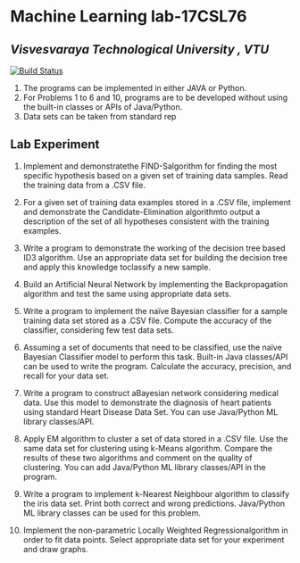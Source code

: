 # Machine Learning lab-17CSL76 
## _Visvesvaraya Technological University , VTU_


[![Build Status](https://travis-ci.org/joemccann/dillinger.svg?branch=master)](https://travis-ci.org/joemccann/dillinger)

1. The programs can be implemented in either JAVA or Python.
2. For Problems 1 to 6 and 10, programs are to be developed without using the built-in
classes or APIs of Java/Python.
3. Data sets can be taken from standard rep


## Lab Experiment
1. Implement and demonstratethe FIND-Salgorithm for finding the most specific
hypothesis based on a given set of training data samples. Read the training data from a
.CSV file.

2. For a given set of training data examples stored in a .CSV file, implement and
demonstrate the Candidate-Elimination algorithmto output a description of the set
of all hypotheses consistent with the training examples.

3. Write a program to demonstrate the working of the decision tree based ID3
algorithm. Use an appropriate data set for building the decision tree and apply this
knowledge toclassify a new sample.
4. Build an Artificial Neural Network by implementing the Backpropagation
algorithm and test the same using appropriate data sets.
5. Write a program to implement the naïve Bayesian classifier for a sample training
data set stored as a .CSV file. Compute the accuracy of the classifier, considering few
test data sets.
6. Assuming a set of documents that need to be classified, use the naïve Bayesian
Classifier model to perform this task. Built-in Java classes/API can be used to write
the program. Calculate the accuracy, precision, and recall for your data set.
7. Write a program to construct aBayesian network considering medical data. Use this
model to demonstrate the diagnosis of heart patients using standard Heart Disease
Data Set. You can use Java/Python ML library classes/API.
8. Apply EM algorithm to cluster a set of data stored in a .CSV file. Use the same data
set for clustering using k-Means algorithm. Compare the results of these two
algorithms and comment on the quality of clustering. You can add Java/Python ML
library classes/API in the program.
9. Write a program to implement k-Nearest Neighbour algorithm to classify the iris
data set. Print both correct and wrong predictions. Java/Python ML library classes can
be used for this problem.
10. Implement the non-parametric Locally Weighted Regressionalgorithm in order to
fit data points. Select appropriate data set for your experiment and draw graphs.

 
